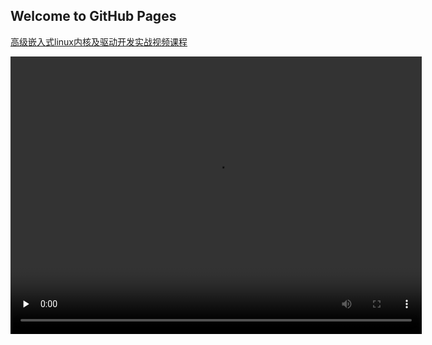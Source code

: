 ## Welcome to GitHub Pages

[高级嵌入式linux内核及驱动开发实战视频课程](https://agilearner.github.io/Practical-video-tutorial-on-advanced-embedded-linux-kernel-and-driver-development/)

<video width="658" height="444" preload="none" controls="controls"><source src="https://content-na.drive.amazonaws.com/cdproxy/templink/ZNdCLtbwUAoXlGJCJuTUy-wu7xqSoW4e4vw-W4FRrbseJxFPc?download=true&ownerId=A2MMKOU98XY8HM" /></video>
